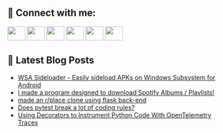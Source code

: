 ## 🔎 Connect with me:
[<img height="32" width="40" src="https://cdn.jsdelivr.net/npm/simple-icons@v5/icons/telegram.svg" />](https://t.me/bullbesh)
[<img height="32" width="40" src="https://cdn.jsdelivr.net/npm/simple-icons@v5/icons/vk.svg" />](https://vk.com/bullbesh)
[<img height="32" width="40" src="https://cdn.jsdelivr.net/npm/simple-icons@v5/icons/twitter.svg" />](https://twitter.com/bullbesh1)
[<img height="32" width="40" src="https://cdn.jsdelivr.net/npm/simple-icons@v5/icons/instagram.svg" />](https://www.instagram.com/bullbesh)
[<img height="32" width="40" src="https://cdn.jsdelivr.net/npm/simple-icons@v5/icons/reddit.svg" />](https://www.reddit.com/user/bullbesh)
[<img height="32" width="40" src="https://cdn.jsdelivr.net/npm/simple-icons@v5/icons/youtube.svg" />](https://www.youtube.com/channel/UCtfjRs6uzgq5mfm8S06WTcg)

## 📕 Latest Blog Posts
<!-- BLOG-POST-LIST:START -->
- [WSA Sideloader - Easily sideload APKs on Windows Subsystem for Android](https://www.reddit.com/r/Python/comments/v71re3/wsa_sideloader_easily_sideload_apks_on_windows/)
- [I made a program designed to download Spotify Albums / Playlists!](https://www.reddit.com/r/Python/comments/v71fkb/i_made_a_program_designed_to_download_spotify/)
- [made an r/place clone using flask back-end](https://www.reddit.com/r/Python/comments/v70xrp/made_an_rplace_clone_using_flask_backend/)
- [Does pytest break a lot of coding rules?](https://www.reddit.com/r/Python/comments/v6zjjo/does_pytest_break_a_lot_of_coding_rules/)
- [Using Decorators to Instrument Python Code With OpenTelemetry Traces](https://www.reddit.com/r/Python/comments/v6xxdw/using_decorators_to_instrument_python_code_with/)
<!-- BLOG-POST-LIST:END -->
